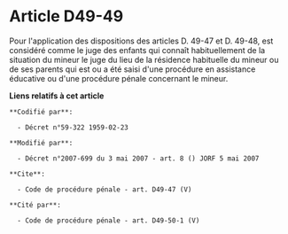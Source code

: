 # Article D49-49

Pour l'application des dispositions des articles D. 49-47 et D. 49-48, est considéré comme le juge des enfants qui connaît
habituellement de la situation du mineur le juge du lieu de la résidence habituelle du mineur ou de ses parents qui est ou a
été saisi d'une procédure en assistance éducative ou d'une procédure pénale concernant le mineur.

**Liens relatifs à cet article**

	**Codifié par**:

	  - Décret n°59-322 1959-02-23

	**Modifié par**:

	  - Décret n°2007-699 du 3 mai 2007 - art. 8 () JORF 5 mai 2007

	**Cite**:

	  - Code de procédure pénale - art. D49-47 (V)

	**Cité par**:

	  - Code de procédure pénale - art. D49-50-1 (V)
